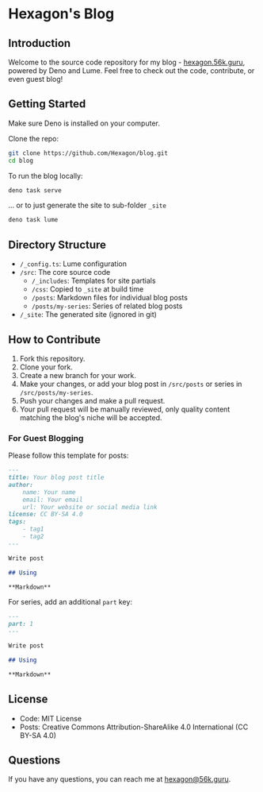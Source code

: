 # Hexagon's Blog

## Introduction

Welcome to the source code repository for my blog -
[hexagon.56k.guru](https://hexagon.56k.guru), powered by Deno and Lume. Feel
free to check out the code, contribute, or even guest blog!

## Getting Started

Make sure Deno is installed on your computer.

Clone the repo:

```bash
git clone https://github.com/Hexagon/blog.git
cd blog
```

To run the blog locally:

```bash
deno task serve
```

... or to just generate the site to sub-folder `_site`

```bash
deno task lume
```

## Directory Structure

- `/_config.ts`: Lume configuration
- `/src`: The core source code
  - `/_includes`: Templates for site partials
  - `/css`: Copied to `_site` at build time
  - `/posts`: Markdown files for individual blog posts
  - `/posts/my-series`: Series of related blog posts
- `/_site`: The generated site (ignored in git)

## How to Contribute

1. Fork this repository.
2. Clone your fork.
3. Create a new branch for your work.
4. Make your changes, or add your blog post in `/src/posts` or series in
   `/src/posts/my-series`.
5. Push your changes and make a pull request.
6. Your pull request will be manually reviewed, only quality content matching
   the blog's niche will be accepted.

### For Guest Blogging

Please follow this template for posts:

```markdown
---
title: Your blog post title
author:
    name: Your name
    email: Your email
    url: Your website or social media link
license: CC BY-SA 4.0
tags:
    - tag1
    - tag2
---

Write post

## Using

**Markdown**
```

For series, add an additional `part` key:

```markdown
---
part: 1
---

Write post

## Using

**Markdown**
```

## License

- Code: MIT License
- Posts: Creative Commons Attribution-ShareAlike 4.0 International (CC BY-SA
  4.0)

## Questions

If you have any questions, you can reach me at hexagon@56k.guru.
